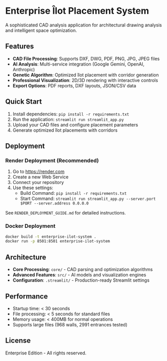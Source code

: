 # Enterprise Îlot Placement System

A sophisticated CAD analysis application for architectural drawing analysis and intelligent space optimization.

## Features

- **CAD File Processing**: Supports DXF, DWG, PDF, PNG, JPG, JPEG files
- **AI Analysis**: Multi-service integration (Google Gemini, OpenAI, Anthropic)
- **Genetic Algorithm**: Optimized îlot placement with corridor generation
- **Professional Visualization**: 2D/3D rendering with interactive controls
- **Export Options**: PDF reports, DXF layouts, JSON/CSV data

## Quick Start

1. Install dependencies: `pip install -r requirements.txt`
2. Run the application: `streamlit run streamlit_app.py`
3. Upload your CAD files and configure placement parameters
4. Generate optimized îlot placements with corridors

## Deployment

### Render Deployment (Recommended)
1. Go to https://render.com
2. Create a new Web Service
3. Connect your repository
4. Use these settings:
   - Build Command: `pip install -r requirements.txt`
   - Start Command: `streamlit run streamlit_app.py --server.port $PORT --server.address 0.0.0.0`

See `RENDER_DEPLOYMENT_GUIDE.md` for detailed instructions.

### Docker Deployment
```bash
docker build -t enterprise-ilot-system .
docker run -p 8501:8501 enterprise-ilot-system
```

## Architecture

- **Core Processing**: `core/` - CAD parsing and optimization algorithms
- **Advanced Features**: `src/` - AI models and visualization engines
- **Configuration**: `.streamlit/` - Production-ready Streamlit settings

## Performance

- Startup time: < 30 seconds
- File processing: < 5 seconds for standard files
- Memory usage: < 400MB for normal operations
- Supports large files (968 walls, 2991 entrances tested)

## License

Enterprise Edition - All rights reserved.